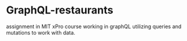 # GraphQL-restaurants

assignment in MIT xPro course working in graphQL utilizing queries and mutations to work with data.
